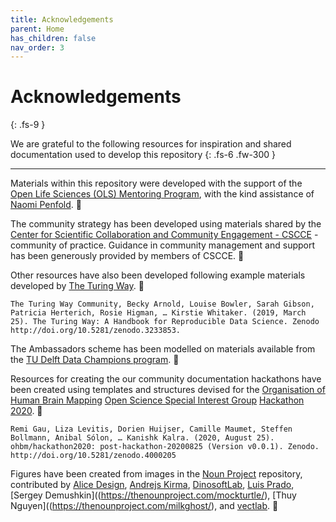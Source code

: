 ```yaml
---
title: Acknowledgements
parent: Home
has_children: false
nav_order: 3
---
```


# Acknowledgements
{: .fs-9 }

We are grateful to the following resources for inspiration and shared documentation used to develop this repository
{: .fs-6 .fw-300 }

---

Materials within this repository were developed with the support of the [Open Life Sciences (OLS) Mentoring Program](https://openlifesci.org), with the kind assistance of [Naomi Penfold](https://github.com/npscience). 🙏

The community strategy has been developed using materials shared by the [Center for Scientific Collaboration and Community Engagement - CSCCE](https://www.cscce.org) - community of practice. Guidance in community management and support has been generously provided by members of CSCCE. 🙏

Other resources have also been developed following example materials developed by [The Turing Way](https://the-turing-way.netlify.app/welcome). 🙏

`The Turing Way Community, Becky Arnold, Louise Bowler, Sarah Gibson, Patricia Herterich, Rosie Higman, … Kirstie Whitaker. (2019, March 25). The Turing Way: A Handbook for Reproducible Data Science. Zenodo http://doi.org/10.5281/zenodo.3233853.`

The Ambassadors scheme has been modelled on materials available from the [TU Delft Data Champions program](https://www.tudelft.nl/en/library/current-topics/research-data-management/r/support/data-champions/). 🙏

Resources for creating the our community documentation hackathons have been created using templates and structures devised for the [Organisation of Human Brain Mapping](https://www.humanbrainmapping.org) [Open Science Special Interest Group](https://ossig.netlify.app) [Hackathon 2020](https://ohbm.github.io/hackathon2020/). 🙏

`Remi Gau, Liza Levitis, Dorien Huijser, Camille Maumet, Steffen Bollmann, Anibal Sólon, … Kanishk Kalra. (2020, August 25). ohbm/hackathon2020: post-hackathon-20200825 (Version v0.0.1). Zenodo. http://doi.org/10.5281/zenodo.4000205`

Figures have been created from images in the [Noun Project](https://thenounproject.com) repository, contributed by [Alice Design](https://thenounproject.com/rose-alice-design/), [Andrejs Kirma](https://thenounproject.com/andrejs/), [DinosoftLab](https://thenounproject.com/dinosoftlab/), [Luis Prado](https://thenounproject.com/Luis/), [Sergey Demushkin]((https://thenounproject.com/mockturtle/), [Thuy Nguyen]((https://thenounproject.com/milkghost/), and [vectlab](https://thenounproject.com/vectlabmail/). 🙏
